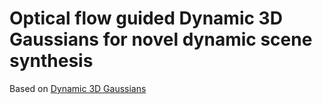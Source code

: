 # Optical flow guided Dynamic 3D Gaussians for novel dynamic scene synthesis

Based on [Dynamic 3D Gaussians](https://dynamic3dgaussians.github.io/) 
